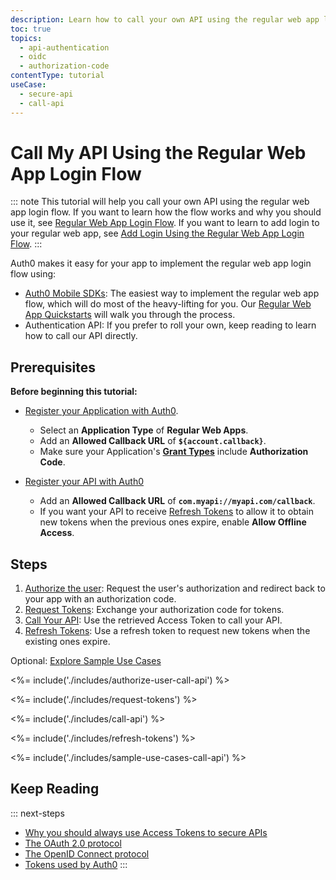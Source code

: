 ```yaml
---
description: Learn how to call your own API using the regular web app login flow.
toc: true
topics:
  - api-authentication
  - oidc
  - authorization-code
contentType: tutorial
useCase:
  - secure-api
  - call-api
---
```

# Call My API Using the Regular Web App Login Flow

::: note
This tutorial will help you call your own API using the regular web app login flow. If you want to learn how the flow works and why you should use it, see [Regular Web App Login Flow](/flows/concepts/regular-web-app-login-flow). If you want to learn to add login to your regular web app, see [Add Login Using the Regular Web App Login Flow](/flows/guides/regular-web-app-login-flow/add-login-using-regular-web-app-login-flow).
:::

Auth0 makes it easy for your app to implement the regular web app login flow using:

* [Auth0 Mobile SDKs](/libraries): The easiest way to implement the regular web app flow, which will do most of the heavy-lifting for you. Our [Regular Web App Quickstarts](/quickstart/webapp) will walk you through the process.
* Authentication API: If you prefer to roll your own, keep reading to learn how to call our API directly.


## Prerequisites

**Before beginning this tutorial:**

* [Register your Application with Auth0](/applications/webapps). 
  * Select an **Application Type** of **Regular Web Apps**.
  * Add an **Allowed Callback URL** of **`${account.callback}`**.
  * Make sure your Application's **[Grant Types](/applications/application-grant-types#how-to-edit-the-application-s-grant_types-property)** include **Authorization Code**.

* [Register your API with Auth0](/architecture-scenarios/mobile-api/part-2#create-the-api)
  * Add an **Allowed Callback URL** of **`com.myapi://myapi.com/callback`**.
  * If you want your API to receive [Refresh Tokens](/tokens/refresh-token) to allow it to obtain new tokens when the previous ones expire, enable **Allow Offline Access**.

## Steps

1. [Authorize the user](#authorize-the-user): 
Request the user's authorization and redirect back to your app with an authorization code.
2. [Request Tokens](#request-tokens): 
Exchange your authorization code for tokens.
3. [Call Your API](#call-api):
Use the retrieved Access Token to call your API.
4. [Refresh Tokens](#refresh-tokens):
Use a refresh token to request new tokens when the existing ones expire.

Optional: [Explore Sample Use Cases](#sample-use-cases)


<%= include('./includes/authorize-user-call-api') %>

<%= include('./includes/request-tokens') %>

<%= include('./includes/call-api') %>

<%= include('./includes/refresh-tokens') %>

<%= include('./includes/sample-use-cases-call-api') %>


## Keep Reading

::: next-steps
- [Why you should always use Access Tokens to secure APIs](/api-auth/why-use-access-tokens-to-secure-apis)
- [The OAuth 2.0 protocol](/protocols/oauth2)
- [The OpenID Connect protocol](/protocols/oidc)
- [Tokens used by Auth0](/tokens)
:::

